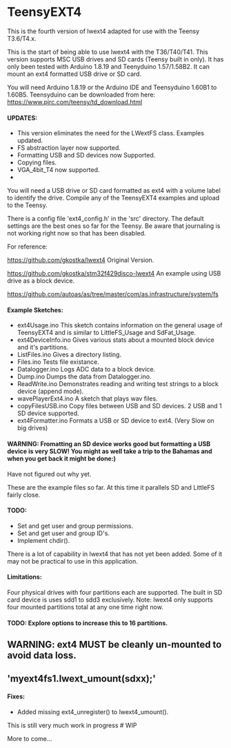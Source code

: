 # TeensyEXT4

This is the fourth version of lwext4 adapted for use with the Teensy T3.6/T4.x. 

This is the start of being able to use lwext4 with the T36/T40/T41. This version supports MSC USB drives and SD cards (Teensy built in only). It has only been tested with Arduino 1.8.19 and Teenyduino 1.57/1.58B2. It can mount an ext4 formatted USB drive or SD card.

You will need Arduino 1.8.19 or the Arduino IDE and Teensyduino 1.60B1 to 1.60B5.
Teensyduino can be downloaded from here:
https://www.pjrc.com/teensy/td_download.html

#### UPDATES:
*  This version eliminates the need for the LWextFS class. Examples updated.
*  FS abstraction layer now supported. 
*  Formatting USB and SD devices now Supported.
*  Copying files.
*  VGA_4bit_T4 now supported.
*  
You will need a USB drive or SD card formatted as ext4 with a volume label to identify the drive. Compile any of the TeensyEXT4 examples and upload to the Teensy.

There is a config file 'ext4_config.h' in the 'src' directory. The default settings are the best ones so far for the Teensy. Be aware that journaling is not working right now so that has been disabled.

For reference:

https://github.com/gkostka/lwext4 Original Version.

https://github.com/gkostka/stm32f429disco-lwext4 An example using USB drive as a block device.

https://github.com/autoas/as/tree/master/com/as.infrastructure/system/fs  

#### Example Sketches:
- ext4Usage.ino This sketch contains information on the general usage of TeensyEXT4 and is similar to LittleFS_Usage and SdFat_Usage.
- ext4DeviceInfo.ino Gives various stats about a mounted block device and it's partitions.
- ListFiles.ino Gives a directory listing.
- Files.ino Tests file existance.
- Datalogger.ino Logs ADC data to a block device.
- Dump.ino Dumps the data from Datalogger.ino.
- ReadWrite.ino Demonstrates reading and writing test strings to a block device (append mode).
- wavePlayerExt4.ino A sketch that plays wav files.
- copyFilesUSB.ino Copy files between USB and SD devices. 2 USB and 1 SD device supported.
- ext4Formatter.ino Formats a USB or SD device to ext4. (Very Slow on big drives)

#### WARNING: Fromatting an SD device works good but formatting a USB device is very SLOW! You might as well take a trip to the Bahamas and when you get back it might be done:)
Have not figured out why yet.

These are the example files so far.
At this time it parallels SD and LittleFS fairly close.

#### TODO:
- Set and get user and group permissions.
- Set and get user and group ID's.
- Implement chdir().

There is a lot of capability in lwext4 that has not yet been added. Some of it may not be practical to use in this application.

#### Limitations:
 Four physical drives with four partitions each are supported.
 The built in SD card device is uses sdd1 to sdd3 exclusively.
 Note: lwext4 only supports four mounted partitions total
       at any one time right now.
#### TODO: Explore options to increase this to 16 partitions.
 
 ## WARNING: ext4 MUST be cleanly un-mounted to avoid data loss.
 ##            'myext4fs1.lwext_umount(sdxx);'
#### Fixes:
 - Added missing ext4_unregister() to lwext4_umount().

This is still very much work in progress # WIP

More to come...

